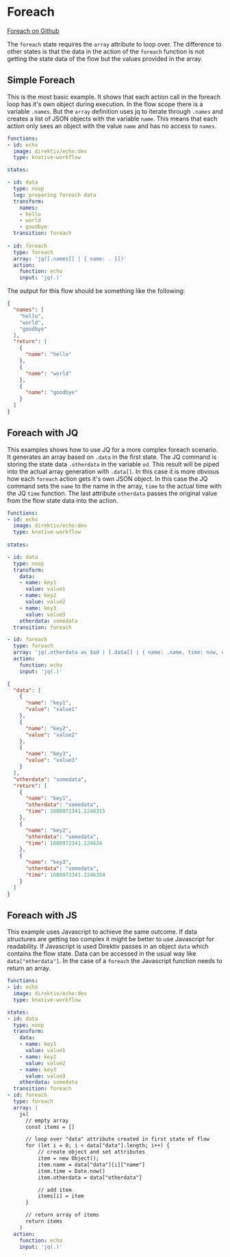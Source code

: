 # Foreach  
 [Foreach  on Github](https://github.com/direktiv/direktiv-examples/tree/main/foreach)

The `foreach` state requires the `array` attribute to loop over. The difference to other states is that the data in the action of the `foreach` function is not getting the state data of the flow but the values provided in the array. 

## Simple Foreach

This is the most basic example. It shows that each action call in the foreach loop has it's own object during execution. In the flow scope there is a variable `.names`. But the `array` definition uses jq to iterate through `.names` and creates a list of JSON objects with the variable `name`. This means that each action only sees an object with the value `name` and has no access to `names`.


```yaml title="Simple Foreach"
functions:
- id: echo
  image: direktiv/echo:dev
  type: knative-workflow

states:

- id: data
  type: noop
  log: preparing foreach data
  transform:
    names:
    - hello
    - world
    - goodbye
  transition: foreach
  
- id: foreach
  type: foreach
  array: 'jq([.names[] | { name: . }])'
  action:
    function: echo
    input: 'jq(.)'
```


The output for this flow should be something like the following:

```json title="Output"
{
  "names": [
    "hello",
    "world",
    "goodbye"
  ],
  "return": [
    {
      "name": "hello"
    },
    {
      "name": "world"
    },
    {
      "name": "goodbye"
    }
  ]
}
```

## Foreach with JQ

This examples shows how to use JQ for a more complex foreach scenario. It generates an array based on `.data` in the first state. The JQ command is storing the state data `.otherdata` in the variable `od`. This result will be piped into the actual array generation with `.data[]`. In this case it is more obvious how each `foreach` action gets it's own JSON object. In this case the JQ command sets the `name` to the name in the array, `time` to the actual time with the JQ `time` function. The last attribute `otherdata` passes the original value from the flow state data into the action.


```yaml title="JQ Foreach"
functions:
- id: echo
  image: direktiv/echo:dev
  type: knative-workflow
  
states:

- id: data
  type: noop
  transform:
    data:
    - name: key1
      value: value1
    - name: key2
      value: value2
    - name: key3
      value: value3
    otherdata: somedata
  transition: foreach

- id: foreach
  type: foreach
  array: 'jq(.otherdata as $od | [.data[] | { name: .name, time: now, otherdata: $od }])'
  action:
    function: echo
    input: 'jq(.)'
```


```json title="Output"
{
  "data": [
    {
      "name": "key1",
      "value": "value1"
    },
    {
      "name": "key2",
      "value": "value2"
    },
    {
      "name": "key3",
      "value": "value3"
    }
  ],
  "otherdata": "somedata",
  "return": [
    {
      "name": "key1",
      "otherdata": "somedata",
      "time": 1680972341.2246315
    },
    {
      "name": "key2",
      "otherdata": "somedata",
      "time": 1680972341.224634
    },
    {
      "name": "key3",
      "otherdata": "somedata",
      "time": 1680972341.2246354
    }
  ]
}
```

## Foreach with JS

This example uses Javascript to achieve the same outcome. If data structures are getting too complex it might be better to use Javascript for readability. If Javascript is used Direktiv passes in an object `data` which contains the flow state. Data can be accessed in the usual way like `data["otherdata"]`. In the case of a `foreach` the Javascript function needs to return an array.


```yaml title="JS Foreach"
functions:
- id: echo
  image: direktiv/echo:dev
  type: knative-workflow

states:
- id: data
  type: noop
  transform:
    data:
    - name: key1
      value: value1
    - name: key2
      value: value2
    - name: key3
      value: value3
    otherdata: somedata
  transition: foreach
- id: foreach
  type: foreach
  array: |
    js(
      // empty array
      const items = []

      // loop over "data" attribute created in first state of flow
      for (let i = 0; i < data["data"].length; i++) { 
          // create object and set attributes
          item = new Object();  
          item.name = data["data"][i]["name"]
          item.time = Date.now()
          item.otherdata = data["otherdata"]

          // add item
          items[i] = item
      }

      // return array of items
      return items
    )
  action:
    function: echo
    input: 'jq(.)'
```

